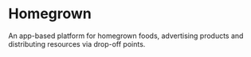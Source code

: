# Homegrown
An app-based platform for homegrown foods, advertising products and distributing resources via drop-off points.
